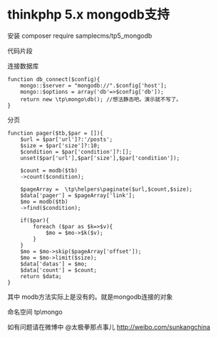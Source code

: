 # thinkphp 5.x mongodb支持

安装  composer require samplecms/tp5_mongodb

代码片段

连接数据库 
	
	function db_connect($config){
		mongo::$server = "mongodb://".$config['host'];
		mongo::$options = array('db'=>$config['db']);
		return new \tp\mongo\db(); //想法静态吧。演示就不写了。
	}
	

分页

	function pager($tb,$par = []){
		$url = $par['url']?:'/posts';
		$size = $par['size']?:10;
		$condition = $par['condition']?:[];
		unset($par['url'],$par['size'],$par['condition']);

		$count = modb($tb)
		->count($condition);

		$pageArray =  \tp\helpers\paginate($url,$count,$size);
		$data['pager'] = $pageArray['link'];
		$mo = modb($tb)
		->find($condition);

		if($par){
			foreach ($par as $k=>$v){
				$mo = $mo->$k($v);
			}
		}
		$mo = $mo->skip($pageArray['offset']);
		$mo = $mo->limit($size);
		$data['datas'] = $mo;
		$data['count'] = $count;
		return $data;
	}


其中 modb方法实际上是没有的。就是mongodb连接的对象



命名空间 tp\mongo

如有问题请在微博中 @太极拳那点事儿 http://weibo.com/sunkangchina








